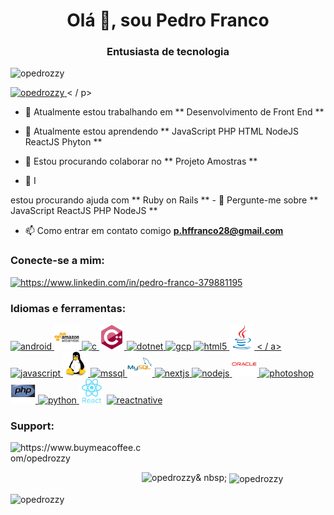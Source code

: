 <h1 align = "center"> Olá 👋, sou Pedro Franco </h1>
<h3 align = "center"> Entusiasta de tecnologia </h3>

<p align = "left"> <img src = "https: //komarev.com/ghpvc/?username=opedrozzy&label=Profile%20views&color=0e75b6&style=flat "alt =" opedrozzy "/> </p>

<p align =" left "> <a href =" https: // github .com / ryo-ma / github-profile-trophy "> <img src =" https://github-profile-trophy.vercel.app/?username=opedrozzy "alt =" opedrozzy "/> </a> < / p>

- 🔭 Atualmente estou trabalhando em ** Desenvolvimento de Front End **

- 🌱 Atualmente estou aprendendo ** JavaScript PHP HTML NodeJS ReactJS Phyton **

- 👯 Estou procurando colaborar no ** Projeto Amostras **

- 🤝 I

estou procurando ajuda com ** Ruby on Rails ** - 💬 Pergunte-me sobre ** JavaScript ReactJS PHP NodeJS **

- 📫 Como entrar em contato comigo **p.hffranco28@gmail.com**

<h3 align = "left"> Conecte-se a mim: </h3>
<p align = "left">
<a href = "https: // linkedin.com/in/https://www.linkedin.com/in/pedro-franco-379881195 "target =" blank "> <img align =" center "src =" https://raw.githubusercontent.com/ rahuldkjain / github-profile-readme-generator / master / src / images / icons / Social / linked-in-alt.svg "alt =" https://www.linkedin.com/in/pedro-franco-379881195 "height = "30" width = "40" /> </a>
</p>

<h3 align = "left"> Idiomas e ferramentas: </h3>
<p align = "left"> <a href="https://developer.android.com" target="_blank"> <img src = "https://raw.githubusercontent.com/devicons/devicon/master/ icons / android / android-original-wordmark.svg "alt =" android "width =" 40 "height =" 40 "/> </a> <a href =" https://aws.amazon.com "target = "_blank"> <img src = "https://raw.githubusercontent.com/devicons/devicon/master/icons/amazonwebservices/amazonwebservices-original-wordmark.svg" alt = "aws" width = "40" height = " 40 "/> </a> <a href="https://www.cprogramming.com/" target="_blank"> <img src =" https: //raw.githubusercontent.com / devicons / devicon / master / icons / c / c-original.svg "alt =" c "width =" 40 "height =" 40 "/> </a> <a href =" https: // www. w3schools.com/cpp/ "target =" _ blank "> <img src =" https://raw.githubusercontent.com/devicons/devicon/master/icons/cplusplus/cplusplus-original.svg "alt =" cplusplus "largura = "40" height = "40" /> </a> <a href="https://dotnet.microsoft.com/" target="_blank"> <img src = "https: //raw.githubusercontent. com / devicons / devicon / master / icons / dot-net / dot-net-original-wordmark.svg "alt =" dotnet "width =" 40 "height =" 40 "/> </a> <a href =" https://cloud.google.com "target = "_ blank"> <img src = "https://www.vectorlogo.zone/logos/google_cloud/google_cloud-icon.svg" alt = "gcp" width = "40" height = "40" /> </ a> <a href="https://www.w3.org/html/" target="_blank"> <img src = "https://raw.githubusercontent.com/devicons/devicon/master/icons/html5 /html5-original-wordmark.svg "alt =" html5 "width =" 40 "height =" 40 "/> </a> <a href =" https://www.java.com "target =" _ blank " > <img src = "https://raw.githubusercontent.com/devicons/devicon/master/icons/java/java-original.svg" alt = "java" width = "40" height = "40" /> < / a><a href="https://developer.mozilla.org/en-US/docs/Web/JavaScript" target="_blank"> <img src = "https://raw.githubusercontent.com/devicons/devicon/ master / icons / javascript / javascript-original.svg "alt =" javascript "width =" 40 "height =" 40 "/> </a> <a href =" https://www.linux.org/ "target = "_ blank"> <img src = "https://raw.githubusercontent.com/devicons/devicon/master/icons/linux/linux-original.svg" alt = "linux" width = "40" height = "40 "/> </a> <a href="https://www.microsoft.com/en-us/sql-server" target="_blank"> <img src =" https: //www.svgrepo.com / show / 303229 / microsoft-sql-server-logo.svg "alt =" mssql "width =" 40 "height =" 40 "/> </a> <a href =" https: //www.mysql. com / "target =" _ blank "> <img src =" https://raw.githubusercontent.com/devicons/devicon/master/icons/mysql/mysql-original-wordmark.svg "alt =" mysql "width =" 40 "height =" 40 "/> </a> <a href="https://nextjs.org/" target="_blank"> <img src =" https://cdn.worldvectorlogo.com/logos/ nextjs-3.svg "alt =" nextjs "largura =" 40 "altura =" 40 "/> </a> <a href="https://nodejs.org" target="_blank"> <img src = "https: // raw.githubusercontent.com/devicons/devicon/master/icons/nodejs/nodejs-original-wordmark.svg "alt =" nodejs "width =" 40 "height =" 40 "/> </a> <a href =" https: //www.oracle.com/ "target =" _ blank "> <img src =" https://raw.githubusercontent.com/devicons/devicon/master/icons/oracle/oracle-original.svg "alt =" oracle "width =" 40 "height =" 40 "/> </a> <a href="https://www.photoshop.com/en" target="_blank"> <img src =" https: // raw .githubusercontent.com / devicons / devicon / master / icons / photoshop / photoshop-line.svg "alt =" photoshop "width =" 40 "height =" 40 "/> </a> <a href =" https://www.php.net "target =" _ blank "> <img src =" https://raw.githubusercontent.com/devicons/devicon/master/icons/php/php-original.svg "alt =" php " width = "40" height = "40" /> </a> <a href="https://www.python.org" target="_blank"> <img src = "https: //raw.githubusercontent. com / devicons / devicon / master / icons / python / python-original.svg "alt =" python "width =" 40 "height =" 40 "/> </a> <a href =" https: // reactjs. org / "target =" _ blank "> <img src =" https://raw.githubusercontent.com/devicons/devicon/master/icons/react/react-original-wordmark.svg "alt =" react "width =" 40 "altura =" 40 "/></a> <a href="https://reactnative.dev/" target="_blank"> <img src = "https://reactnative.dev/img/header_logo.svg" alt = "reactnative" width = "40" altura = "40" /> </a> </p>

<h3 align="left">Support:</h3>
<p><a href="https://www.buymeacoffee.com/https://www.buymeacoffee.com/opedrozzy"> <img align="left" src="https://cdn.buymeacoffee.com/buttons/v2/default-yellow.png" height="50" width="210" alt="https://www.buymeacoffee.com/opedrozzy" /></a></p><br><br>

<p> <img align = "left" src = "https://github-readme-stats.vercel.app/api/top-langs?username=opedrozzy&show_icons=true&locale=en&layout=compact" alt = "opedrozzy" /> </p>

<p> & nbsp; <img align = "center" src = "https://github-readme-stats.vercel.app/api?username=opedrozzy&show_icons=true&locale=en" alt = "opedrozzy" /> </p>

<p> <img align = "center" src = "https://github-readme-streak-stats.herokuapp.com/?user=opedrozzy&" alt = "opedrozzy" /> </p>
